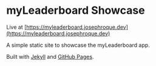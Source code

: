 # myLeaderboard Showcase

Live at [https://myleaderboard.josephroque.dev](https://myleaderboard.josephroque.dev)

A simple static site to showcase the myLeaderboard app.

Built with [Jekyll](https://jekyllrb.com) and [GitHub Pages](https://pages.github.com).
